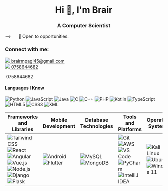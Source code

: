 <h1 align="center">Hi 👋, I'm Brair</h1>
<h3 align="center">A Computer Scientist</h3>


 ==>  &nbsp;&nbsp;&nbsp;&nbsp;  👀 Open to opportunities.

<h3 align="left">Connect with me:</h3>

<a href="mailto:brairmpagi45.com">
 <img src="https://img.icons8.com/?size=20&id=6BBCqlzE4iKd&format=png&color=000000">
 brairmpagi45@gmail.com</a>
<br/>
 <a href="https://wa.me/+256758644682" target="_blank" rel="noopener noreferrer">
  <img src="https://img.icons8.com/?size=20&id=AltfLkFSP7XN&format=png&color=000000">
  0758644682
</a>
<br/>
<p>
  <img href="https://img.icons8.com/?size=20&id=58pGdHAS6Va3&format=png&color=000000">
  0758644682 </p>
 
#### Languages I Know

 ![Python](https://img.icons8.com/color/25/000000/python.png)  ![JavaScript](https://img.icons8.com/color/25/000000/javascript.png) ![Java](https://img.icons8.com/color/25/000000/java-coffee-cup-logo.png) <img src="https://img.icons8.com/?size=25&id=JRi615uFErMu&format=png&color=000000" alt="C"/> ![C++](https://img.icons8.com/color/25/000000/c-plus-plus-logo.png)  ![PHP](https://img.icons8.com/color/25/000000/php.png) ![Kotlin](https://img.icons8.com/color/25/000000/kotlin.png)  ![TypeScript](https://img.icons8.com/ios/50/000000/typescript.png) 
 ![HTML5](https://img.icons8.com/color/25/000000/html-5.png) ![CSS3](https://img.icons8.com/color/25/000000/css3.png)  ![XML](https://img.icons8.com/color/25/000000/xml.png) 


<table>
  <thead>
    <tr>
      <th>Frameworks and Libraries</th>
      <th>Mobile Development</th>
      <th>Database Technologies</th>
      <th>Tools and Platforms</th>
      <th>Operating Systems</th>
    </tr>
  </thead>
  <tbody>
    <tr>
      <td>
        <img src="https://img.icons8.com/?size=25&id=4PiNHtUJVbLs&format=png&color=000000" alt="Tailwind CSS"/>
        <img src="https://img.icons8.com/color/25/000000/react-native.png" alt="React"/>
        <img src="https://img.icons8.com/color/25/000000/angularjs.png" alt="Angular"/>
        <img src="https://img.icons8.com/color/25/000000/vue-js.png" alt="Vue.js"/>
        <img src="https://img.icons8.com/color/25/000000/nodejs.png" alt="Node.js"/>
        <img src="https://img.icons8.com/color/25/000000/django.png" alt="Django"/>
        <img src="https://img.icons8.com/ios/50/000000/flask.png" alt="Flask"/>
      </td>
      <td>
        <img src="https://img.icons8.com/color/25/000000/android-os.png" alt="Android"/>
        <img src="https://img.icons8.com/color/25/000000/flutter.png" alt="Flutter"/>
      </td>
      <td>
        <img src="https://img.icons8.com/color/25/000000/mysql-logo.png" alt="MySQL"/>
        <img src="https://img.icons8.com/color/25/000000/mongodb.png" alt="MongoDB"/>
      </td>
      <td>
        <img src="https://img.icons8.com/color/25/000000/git.png" alt="Git"/>
        <img src="https://img.icons8.com/color/25/000000/amazon-web-services.png" alt="AWS"/>
        <img src="https://img.icons8.com/color/25/000000/visual-studio-code-2019.png" alt="VS Code"/>
        <img src="https://img.icons8.com/color/25/000000/pycharm.png" alt="PyCharm"/>
        <img src="https://img.icons8.com/color/25/000000/intellij-idea.png" alt="IntelliJ IDEA"/>
      </td>
      <td>
        <img src="https://img.icons8.com/color/25/000000/kali-linux" alt="Kali Linux"/>
        <img src="https://img.icons8.com/color/25/000000/ubuntu.png" alt="Ubuntu"/>
        <img src="https://img.icons8.com/?size=25&id=TuXN3JNUBGOT&format=png&color=000000" alt="Windows 11"/>
      </td>
    </tr>
  </tbody>
</table>
